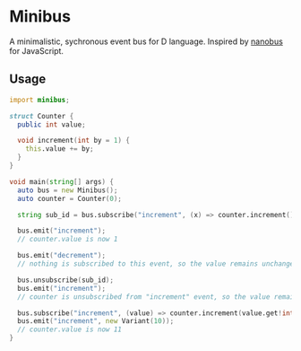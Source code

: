 # Minibus

A minimalistic, sychronous event bus for D language. Inspired by [nanobus](https://github.com/choojs/nanobus) for JavaScript.

## Usage

```d
import minibus;

struct Counter {
  public int value;

  void increment(int by = 1) {
    this.value += by;
  }
}

void main(string[] args) {
  auto bus = new Minibus();
  auto counter = Counter(0);

  string sub_id = bus.subscribe("increment", (x) => counter.increment());

  bus.emit("increment");
  // counter.value is now 1

  bus.emit("decrement");
  // nothing is subscribed to this event, so the value remains unchanged

  bus.unsubscribe(sub_id);
  bus.emit("increment");
  // counter is unsubscribed from "increment" event, so the value remains unchanged

  bus.subscribe("increment", (value) => counter.increment(value.get!int()));
  bus.emit("increment", new Variant(10));
  // counter.value is now 11
}
```
